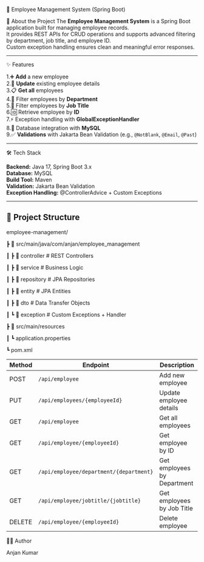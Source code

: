 🚀 Employee Management System (Spring Boot)

📌 About the Project
The **Employee Management System** is a Spring Boot application built for managing employee records.  
It provides REST APIs for CRUD operations and supports advanced filtering by department, job title, and employee ID.  
Custom exception handling ensures clean and meaningful error responses.

---

✨ Features

1.➕ **Add** a new employee  
2.🔄 **Update** existing employee details  
3.📋 **Get all** employees  
4.🏢 Filter employees by **Department**  
5.💼 Filter employees by **Job Title**  
6.🆔 Retrieve employee by **ID**  
7.⚡ Exception handling with **GlobalExceptionHandler**  
8.💾 Database integration with **MySQL**  
9.✅ **Validations** with Jakarta Bean Validation (e.g., `@NotBlank`, `@Email`, `@Past`)

---

🛠 Tech Stack

**Backend:** Java 17, Spring Boot 3.x  
**Database:** MySQL  
**Build Tool:** Maven  
**Validation:** Jakarta Bean Validation  
**Exception Handling:** @ControllerAdvice + Custom Exceptions  

---

## 📂 Project Structure

employee-management/

┣ 📂 src/main/java/com/anjan/employee_management

┃ ┣ 📂 controller # REST Controllers

┃ ┣ 📂 service # Business Logic

┃ ┣ 📂 repository # JPA Repositories

┃ ┣ 📂 entity # JPA Entities

┃ ┣ 📂 dto # Data Transfer Objects

┃ ┗ 📂 exception # Custom Exceptions + Handler

┣ 📂 src/main/resources

┃ ┗ application.properties

┗ pom.xml

| Method | Endpoint                                  | Description                 |
| ------ | ----------------------------------------- | --------------------------- |
| POST   | `/api/employee`                           | Add new employee            |
| PUT    | `/api/employees/{employeeId}`             | Update employee details     |
| GET    | `/api/employee`                           | Get all employees           |
| GET    | `/api/employee/{employeeId}`              | Get employee by ID          |
| GET    | `/api/employee/department/{department}`   | Get employees by Department |
| GET    | `/api/employee/jobtitle/{jobtitle}`       | Get employees by Job Title  |
| DELETE | `/api/employee/{employeeId}`              | Delete employee             |


👨‍💻 Author

Anjan Kumar

